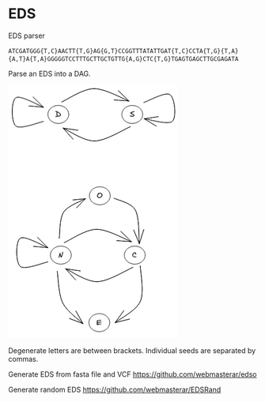 # EDS

EDS parser

```
ATCGATGGG{T,C}AACTT{T,G}AG{G,T}CCGGTTTATATTGAT{T,C}CCTA{T,G}{T,A}{A,T}A{T,A}GGGGGTCCTTTGCTTGCTGTTG{A,G}CTC{T,G}TGAGTGAGCTTGCGAGATA
```
Parse an EDS into a DAG.

![EDS-automata](./Figures/eds-automata.png)

Degenerate letters are between brackets.
Individual seeds are separated by commas.

Generate EDS from fasta file and VCF
https://github.com/webmasterar/edso

Generate random EDS
https://github.com/webmasterar/EDSRand
